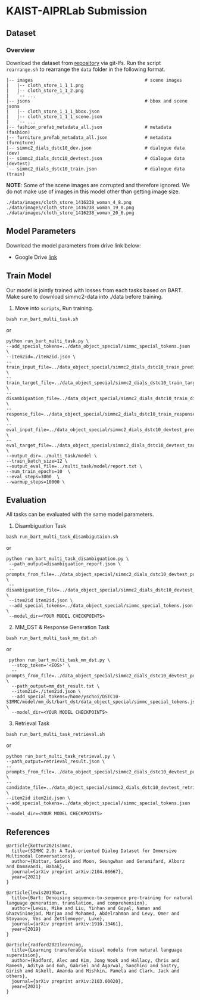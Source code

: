 # KAIST-AIPRLab Submission

## Dataset
### Overview
Download the dataset from [repository][simmc2] via git-lfs. Run the script `rearrange.sh` to rearrange the `data` folder in the following format.

```
|-- images                                          # scene images
|   |-- cloth_store_1_1_1.png
|   |-- cloth_store_1_1_2.png
|   `-- ...
|-- jsons                                           # bbox and scene jsons
|   |-- cloth_store_1_1_1_bbox.json
|   |-- cloth_store_1_1_1_scene.json
|   `-- ...
|-- fashion_prefab_metadata_all.json                # metadata (fashion)
|-- furniture_prefab_metadata_all.json              # metadata (furniture)
|-- simmc2_dials_dstc10_dev.json                    # dialogue data (dev)
|-- simmc2_dials_dstc10_devtest.json                # dialogue data (devtest)
`-- simmc2_dials_dstc10_train.json                  # dialogue data (train)
```

**NOTE**: Some of the scene images are corrupted and therefore ignored. We do not make use of images in this model other than getting image size.
```
./data/images/cloth_store_1416238_woman_4_8.png
./data/images/cloth_store_1416238_woman_19_0.png
./data/images/cloth_store_1416238_woman_20_6.png
```

## Model Parameters
Download the model parameters from drive link below:

* Google Drive [link](https://drive.google.com/drive/folders/1Qup6UCpt-U1v-Q7O8cYZQZddc9mo2d3U)

## **Train Model**
Our model is jointly trained with losses from each tasks based on BART.
Make sure to download simmc2-data into ./data before training. 
1. Move into `scripts`, Run training.

```shell
bash run_bart_multi_task.sh
```
or 

```shell
python run_bart_multi_task.py \
--add_special_tokens=../data_object_special/simmc_special_tokens.json \
--item2id=./item2id.json \
--train_input_file=../data_object_special/simmc2_dials_dstc10_train_predict.txt \
--train_target_file=../data_object_special/simmc2_dials_dstc10_train_target.txt  \
--disambiguation_file=../data_object_special/simmc2_dials_dstc10_train_disambiguation_label.txt \
--response_file=../data_object_special/simmc2_dials_dstc10_train_response.txt \
--eval_input_file=../data_object_special/simmc2_dials_dstc10_devtest_predict.txt \
--eval_target_file=../data_object_special/simmc2_dials_dstc10_devtest_target.txt \
--output_dir=../multi_task/model \
--train_batch_size=12 \
--output_eval_file=../multi_task/model/report.txt \
--num_train_epochs=10  \
--eval_steps=3000  \
--warmup_steps=10000 \
```
## **Evaluation**
All tasks can be evaluated with the same model parameters.
1. Disambiguation Task
```shell
bash run_bart_multi_task_disambigutaion.sh
```
or

```shell
python run_bart_multi_task_disambiguation.py \
 --path_output=disambiguation_report.json \
 --prompts_from_file=../data_object_special/simmc2_dials_dstc10_devtest_predict.txt \
 --disambiguation_file=../data_object_special/simmc2_dials_dstc10_devtest_inference_disambiguation.json \
 --item2id item2id.json \
 --add_special_tokens=../data_object_special/simmc_special_tokens.json \
 --model_dir=<YOUR MODEL CHECKPOINTS> 
```

2. MM_DST & Response Generation Task 

```shell
bash run_bart_multi_task_mm_dst.sh
```
or
```shell
 python run_bart_multi_task_mm_dst.py \
  --stop_token='<EOS>' \
  --prompts_from_file=../data_object_special/simmc2_dials_dstc10_devtest_predict.txt \
  --path_output=mm_dst_result.txt \
  --item2id=./item2id.json \
  --add_special_tokens=/home/yschoi/DSTC10-SIMMC/model/mm_dst/bart_dst/data_object_special/simmc_special_tokens.json \
  --model_dir=<YOUR MODEL CHECKPOINTS>
```
 
3. Retrieval Task

```shell
bash run_bart_multi_task_retrieval.sh
```
or
```shell
python run_bart_multi_task_retrieval.py \
--path_output=retrieval_result.json \
--prompts_from_file=../data_object_special/simmc2_dials_dstc10_devtest_predict.txt \
--candidate_file=../data_object_special/simmc2_dials_dstc10_devtest_retrieval.json \
--item2id item2id.json \
--add_special_tokens=../data_object_special/simmc_special_tokens.json \
--model_dir=<YOUR MODEL CHECKPOINTS>
```

## References
```
@article{kottur2021simmc,
  title={SIMMC 2.0: A Task-oriented Dialog Dataset for Immersive Multimodal Conversations},
  author={Kottur, Satwik and Moon, Seungwhan and Geramifard, Alborz and Damavandi, Babak},
  journal={arXiv preprint arXiv:2104.08667},
  year={2021}
}

@article{lewis2019bart,
  title={Bart: Denoising sequence-to-sequence pre-training for natural language generation, translation, and comprehension},
  author={Lewis, Mike and Liu, Yinhan and Goyal, Naman and Ghazvininejad, Marjan and Mohamed, Abdelrahman and Levy, Omer and Stoyanov, Ves and Zettlemoyer, Luke},
  journal={arXiv preprint arXiv:1910.13461},
  year={2019}
}

@article{radford2021learning,
  title={Learning transferable visual models from natural language supervision},
  author={Radford, Alec and Kim, Jong Wook and Hallacy, Chris and Ramesh, Aditya and Goh, Gabriel and Agarwal, Sandhini and Sastry, Girish and Askell, Amanda and Mishkin, Pamela and Clark, Jack and others},
  journal={arXiv preprint arXiv:2103.00020},
  year={2021}
}
```

[simmc2]:https://github.com/facebookresearch/simmc2